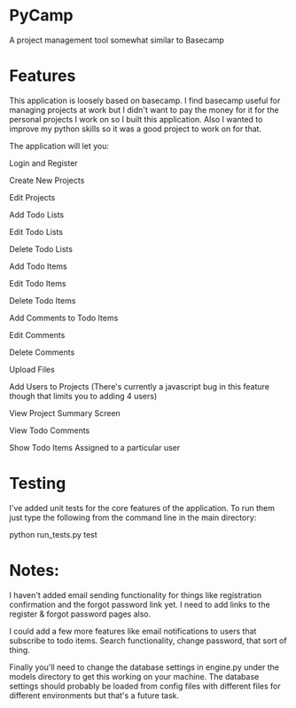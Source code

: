 PyCamp
======

A project management tool somewhat similar to Basecamp

Features
========

This application is loosely based on basecamp. I find basecamp useful for managing projects at work but I didn't want to pay the money for it for the personal projects I work on so I built this application. Also I wanted to improve my python skills so it was a good project to work on for that.

The application will let you:

Login and Register

Create New Projects

Edit Projects

Add Todo Lists

Edit Todo Lists

Delete Todo Lists

Add Todo Items

Edit Todo Items

Delete Todo Items

Add Comments to Todo Items

Edit Comments

Delete Comments

Upload Files

Add Users to Projects (There's currently a javascript bug in this feature though that limits you to adding 4 users)

View Project Summary Screen

View Todo Comments

Show Todo Items Assigned to a particular user

Testing
=======

I've added unit tests for the core features of the application. To run them just type the following from the command line in the main directory:

python run_tests.py test

Notes:
======

I haven't added email sending functionality for things like registration confirmation and the forgot password link yet. I need to add links to the register & forgot password pages also.

I could add a few more features like email notifications to users that subscribe to todo items. Search functionality, change password, that sort of thing.

Finally you'll need to change the database settings in engine.py under the models directory to get this working on your machine. The database settings should probably be loaded from config files with different files for different environments but that's a future task.
